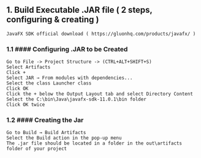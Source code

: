 ## 1. Build Executable .JAR file ( 2 steps, configuring & creating )
    
    JavaFX SDK official download ( https://gluonhq.com/products/javafx/ )
    
### 1.1 #### Configuring .JAR to be Created  ####

    
    Go to File -> Project Structure -> (CTRL+ALT+SHIFT+S)
    Select Artifacts
    Click +
    Select JAR → From modules with dependencies...
    Select the class Launcher class
    Click OK
    Click the + below the Output Layout tab and select Directory Content
    Select the C:\bin\Java\javafx-sdk-11.0.1\bin folder
    Click OK twice
    
### 1.2 #### Creating the Jar  ####

    
    Go to Build → Build Artifacts
    Select the Build action in the pop-up menu
    The .jar file should be located in a folder in the out\artifacts folder of your project
    
